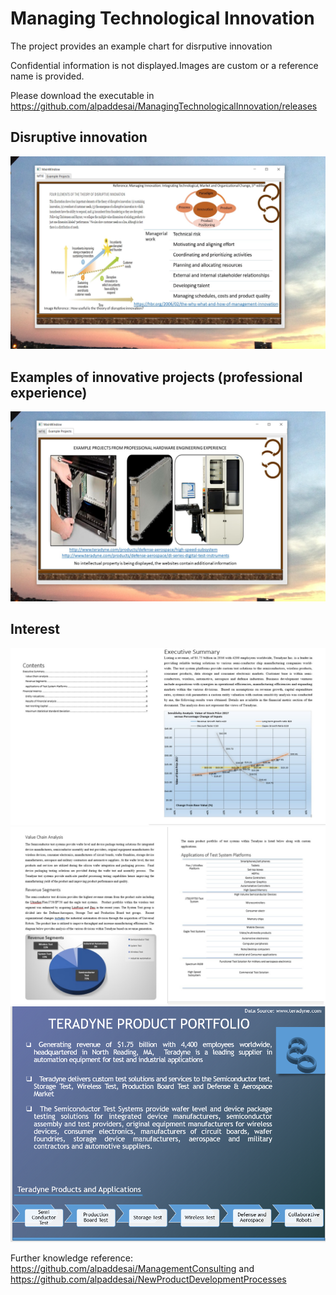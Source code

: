 # Managing Technological Innovation

The project provides an example chart for disrputive innovation

Confidential information is not displayed.Images are custom or a reference name is provided.

Please download the executable in https://github.com/alpaddesai/ManagingTechnologicalInnovation/releases

## Disruptive innovation
![image](MTIE.png)

## Examples of innovative projects (professional experience)
![image](ExampleProjects.png)

## Interest
![image](image1.jpg)
![image](image2.jpg)
![image](image3.png)

Further knowledge reference: https://github.com/alpaddesai/ManagementConsulting and https://github.com/alpaddesai/NewProductDevelopmentProcesses

